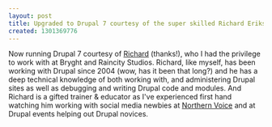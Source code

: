 ```yaml
---
layout: post
title: Upgraded to Drupal 7 courtesy of the super skilled Richard Eriksson
created: 1301369776
---
```

Now running Drupal 7 courtesy of <a href="http://justagwailo.com/">Richard</a> (thanks!), who I had the privilege to work with at Bryght and Raincity Studios. Richard, like myself, has been working with Drupal since 2004 (wow, has it been that long?) and he has a deep technical knowledge of both working with, and administering Drupal sites as well as debugging and writing Drupal code and modules. And Richard is a gifted trainer & educator as I've experienced first hand watching him working with social media newbies at <a href="http://2011.northernvoice.ca/">Northern Voice</a> and at Drupal events helping out Drupal novices.
